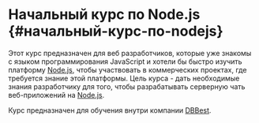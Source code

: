 # Начальный курс по Node.js {#начальный-курс-по-nodejs}

Этот курс предназначен для веб разработчиков, которые уже знакомы с языком программирования JavaScript и хотели бы быстро изучить платформу [Node.js](http://nodejs.org/), чтобы участвовать в коммерческих проектах, где требуется знание этой платформы. Цель курса - дать необходимые знания разработчику для того, чтобы разрабатывать серверную чать веб-приложений на [Node.js](http://nodejs.org/).

Курс предназначен для обучения внутри компании [DBBest](http://www.dbbest.com/).

